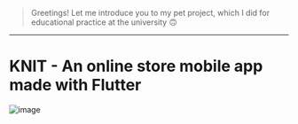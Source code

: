 > Greetings! Let me introduce you to my pet project, which I did for educational practice at the university 🙃

---------

# KNIT - An online store mobile app made with Flutter

![image](https://github.com/TheJuliana/knitwear_shopping_app/assets/62110361/5bbf37fd-ea0d-44a5-bc7a-c2adb8203aee)
